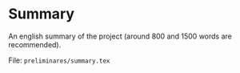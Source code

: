 # Summary

An english summary of the project (around 800 and 1500 words are
recommended).

File: `preliminares/summary.tex`
